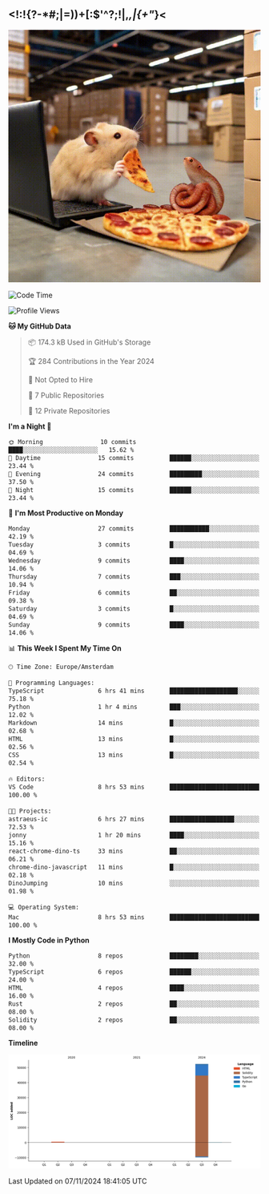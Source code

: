 ## <!:!{?-*#;|=))+[:$'^?;!|,_,|{\+"_}<

![hamster is coding in front of pc at warehouse. and then, squid eats the pizza](/public/image/0.gif)

<!--START_SECTION:waka-->
![Code Time](http://img.shields.io/badge/Code%20Time-1%20hr%2032%20mins-blue)

![Profile Views](http://img.shields.io/badge/Profile%20Views-51-blue)

**🐱 My GitHub Data** 

> 📦 174.3 kB Used in GitHub's Storage 
 > 
> 🏆 284 Contributions in the Year 2024
 > 
> 🚫 Not Opted to Hire
 > 
> 📜 7 Public Repositories 
 > 
> 🔑 12 Private Repositories 
 > 
**I'm a Night 🦉** 

```text
🌞 Morning                10 commits          ████░░░░░░░░░░░░░░░░░░░░░   15.62 % 
🌆 Daytime                15 commits          ██████░░░░░░░░░░░░░░░░░░░   23.44 % 
🌃 Evening                24 commits          █████████░░░░░░░░░░░░░░░░   37.50 % 
🌙 Night                  15 commits          ██████░░░░░░░░░░░░░░░░░░░   23.44 % 
```
📅 **I'm Most Productive on Monday** 

```text
Monday                   27 commits          ███████████░░░░░░░░░░░░░░   42.19 % 
Tuesday                  3 commits           █░░░░░░░░░░░░░░░░░░░░░░░░   04.69 % 
Wednesday                9 commits           ████░░░░░░░░░░░░░░░░░░░░░   14.06 % 
Thursday                 7 commits           ███░░░░░░░░░░░░░░░░░░░░░░   10.94 % 
Friday                   6 commits           ██░░░░░░░░░░░░░░░░░░░░░░░   09.38 % 
Saturday                 3 commits           █░░░░░░░░░░░░░░░░░░░░░░░░   04.69 % 
Sunday                   9 commits           ████░░░░░░░░░░░░░░░░░░░░░   14.06 % 
```


📊 **This Week I Spent My Time On** 

```text
🕑︎ Time Zone: Europe/Amsterdam

💬 Programming Languages: 
TypeScript               6 hrs 41 mins       ███████████████████░░░░░░   75.18 % 
Python                   1 hr 4 mins         ███░░░░░░░░░░░░░░░░░░░░░░   12.02 % 
Markdown                 14 mins             █░░░░░░░░░░░░░░░░░░░░░░░░   02.68 % 
HTML                     13 mins             █░░░░░░░░░░░░░░░░░░░░░░░░   02.56 % 
CSS                      13 mins             █░░░░░░░░░░░░░░░░░░░░░░░░   02.54 % 

🔥 Editors: 
VS Code                  8 hrs 53 mins       █████████████████████████   100.00 % 

🐱‍💻 Projects: 
astraeus-ic              6 hrs 27 mins       ██████████████████░░░░░░░   72.53 % 
jonny                    1 hr 20 mins        ████░░░░░░░░░░░░░░░░░░░░░   15.16 % 
react-chrome-dino-ts     33 mins             ██░░░░░░░░░░░░░░░░░░░░░░░   06.21 % 
chrome-dino-javascript   11 mins             █░░░░░░░░░░░░░░░░░░░░░░░░   02.18 % 
DinoJumping              10 mins             ░░░░░░░░░░░░░░░░░░░░░░░░░   01.98 % 

💻 Operating System: 
Mac                      8 hrs 53 mins       █████████████████████████   100.00 % 
```

**I Mostly Code in Python** 

```text
Python                   8 repos             ████████░░░░░░░░░░░░░░░░░   32.00 % 
TypeScript               6 repos             ██████░░░░░░░░░░░░░░░░░░░   24.00 % 
HTML                     4 repos             ████░░░░░░░░░░░░░░░░░░░░░   16.00 % 
Rust                     2 repos             ██░░░░░░░░░░░░░░░░░░░░░░░   08.00 % 
Solidity                 2 repos             ██░░░░░░░░░░░░░░░░░░░░░░░   08.00 % 
```



**Timeline**

![Lines of Code chart](https://raw.githubusercontent.com/yosui/yosui/master/assets/bar_graph.png)


 Last Updated on 07/11/2024 18:41:05 UTC
<!--END_SECTION:waka-->
